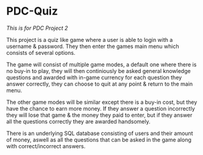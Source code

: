 # PDC-Quiz
*This is for PDC Project 2*

This project is a quiz like game where a user is able to login with a username & password.
They then enter the games main menu which consists of several options.

The game will consist of multiple game modes, a default one where there is no buy-in to play,
they will then continiously be asked general knowledge questions and awarded with in-game currency for each
question they answer correctly, they can choose to quit at any point & return to the main menu.

The other game modes will be similar except there is a buy-in cost, but they have the chance to earn
more money. If they answer a question incorrectly they will lose that game & the money they paid to enter,
but if they answer all the questions correctly they are awarded handsomely.

There is an underlying SQL database consisting of users and their amount of money, aswell as all the questions
that can be asked in the game along with correct/incorrect answers.

